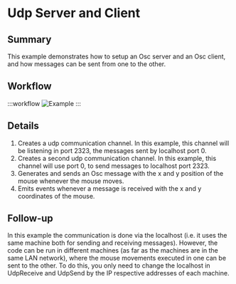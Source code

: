 # Udp Server and Client

## Summary
This example demonstrates how to setup an Osc server and an Osc client, and how messages can be sent from one to the other. 

## Workflow

:::workflow
![Example](~/workflows//BonsaiExamples/Osc/UDPSendAndReceive/UDPSendAndReceive.bonsai)
:::

## Details
1. Creates a udp communication channel. In this example, this channel will be listening in port 2323, the messages sent by localhost port 0.
2. Creates a second udp communication channel. In this example, this channel will use port 0, to send messages to localhost port 2323.
3. Generates and sends an Osc message with the x and y position of the mouse whenever the mouse moves. 
4. Emits events whenever a message is received with the x and y coordinates of the mouse.

## Follow-up
In this example the communication is done via the localhost (i.e. it uses the same machine both for sending and receiving messages). However, the code can be run in different machines (as far as the machines are in the same LAN network), where the mouse movements executed in one can be sent to the other. To do this, you only need to change the localhost in UdpReceive and UdpSend by the IP respective addresses of each machine.


